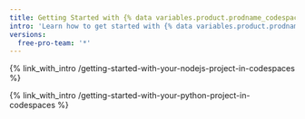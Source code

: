 ```yaml
---
title: Getting Started with {% data variables.product.prodname_codespaces %}
intro: 'Learn how to get started with {% data variables.product.prodname_codespaces %}, including set up and configuration for specific languages.'
versions:
  free-pro-team: '*'
---
```


{% link_with_intro /getting-started-with-your-nodejs-project-in-codespaces %}

{% link_with_intro /getting-started-with-your-python-project-in-codespaces %}

